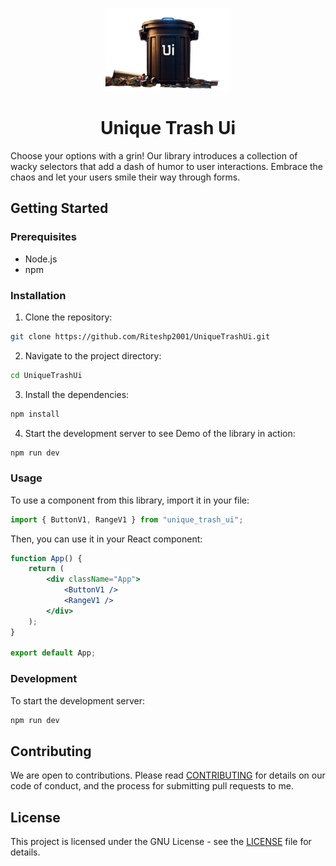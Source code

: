 <!-- markdownlint-disable-next-line -->
<p align="center">
  <a href="https://github.com/Riteshp2001/UniqueTrashUi" rel="noopener" target="_blank"><img width="200" height="133" src ="./public/TrashUi.png" alt="Trash logo"></a>
</p>

<h1 align="center">Unique Trash Ui</h1>

Choose your options with a grin! Our library introduces a collection of wacky selectors that add a dash of humor to user interactions. Embrace the chaos and let your users smile their way through forms.

## Getting Started

### Prerequisites

-   Node.js
-   npm

### Installation

1. Clone the repository:

```sh
git clone https://github.com/Riteshp2001/UniqueTrashUi.git
```

2. Navigate to the project directory:

```sh
cd UniqueTrashUi
```

3. Install the dependencies:

```sh
npm install
```

4. Start the development server to see Demo of the library in action:

```sh
npm run dev
```

### Usage

To use a component from this library, import it in your file:

```javascript
import { ButtonV1, RangeV1 } from "unique_trash_ui";
```

Then, you can use it in your React component:

```jsx
function App() {
	return (
		<div className="App">
			<ButtonV1 />
			<RangeV1 />
		</div>
	);
}

export default App;
```

### Development

To start the development server:

```sh
npm run dev
```

## Contributing

We are open to contributions. Please read [CONTRIBUTING](CONTRIBUTING.md) for details on our code of conduct, and the process for submitting pull requests to me.

## License

This project is licensed under the GNU License - see the [LICENSE](LICENSE) file for details.
